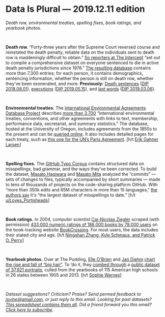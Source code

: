 Data Is Plural — 2019.12.11 edition
===================================

*Death row, environmental treaties, spelling fixes, book ratings, and yearbook photos.*

&nbsp;

**Death row.** “Forty-three years after the Supreme Court reversed course and reinstated the death penalty, reliable data on the individuals sent to death row is maddeningly difficult to obtain.” [So reporters at The Intercept](https://theintercept.com/series/the-condemned/) “set out to compile a comprehensive dataset on everyone sentenced to die in active death penalty jurisdictions since 1976.” [The resulting database](https://github.com/firstlookmedia/the-condemned-data) contains more than 7,300 entries; for each person, it contains demographics, sentencing information, whether the person is still on death row, whether they’ve been exonerated, and more. **Previously:** [Death sentences](https://endofitsrope.com/using-the-database/) ([DIP 2018.08.01](https://tinyletter.com/data-is-plural/letters/data-is-plural-2018-08-01-edition)), [executions](https://deathpenaltyinfo.org/executions/execution-database) ([DIP 2019.05.15](https://tinyletter.com/data-is-plural/letters/data-is-plural-2019-05-15-edition)), and [last words](https://selectstarsql.com/frontmatter.html#dataset) ([DIP 2019.03.06](https://tinyletter.com/data-is-plural/letters/data-is-plural-2019-03-06-edition)).

&nbsp;

**Environmental treaties.** The [International Environmental Agreements Database Project](https://iea.uoregon.edu/) describes [more than 3,700](https://iea.uoregon.edu/iea-project-contents) “international environmental treaties, conventions, and other agreements with links to text, membership, performance data, secretariat, and summary statistics.” The database, hosted at the University of Oregon, includes agreements from the 1850s to the present and can be [queried online](https://iea.uoregon.edu/base-agreement-list). It also includes detailed pages for each treaty, such as [this one for the UN’s Paris Agreement](https://iea.uoregon.edu/membership-long-form/5046). [h/t [Erik Gahner Larsen](https://github.com/erikgahner/PolData)]

&nbsp;

**Spelling fixes.** The [GitHub Typo Corpus](https://github.com/mhagiwara/github-typo-corpus) contains structured data on misspellings, bad grammar, and the ways they've been corrected. To build the dataset, [Masato Hagiwara](http://masatohagiwara.net/) and [Masato Mita](https://sites.google.com/view/masatomita/) analyzed the “commits” — sets of changes to files, typically accompanied by short summaries — made to tens of thousands of projects on the code-sharing platform GitHub. With “more than 350k edits and 65M characters in more than 15 languages,” [the authors say](https://arxiv.org/abs/1911.12893) it's “the largest dataset of misspellings to date.” [h/t [u/Loves\_Portisheads](https://www.reddit.com/r/datasets/comments/e5hdxt/spelling_and_grammar_correction_corpus_from/)]

&nbsp;

**Book ratings.** In 2004, computer scientist [Cai-Nicolas Ziegler](http://dbis.informatik.uni-freiburg.de/team/ziegler/cai) scraped (with permission) [433,000 numeric ratings of 186,000 books by 78,000 users](http://www2.informatik.uni-freiburg.de/~cziegler/BX/) on the book-tracking website [BookCrossing](https://www.bookcrossing.com/). For most users, the data includes their stated city and age. [h/t [Ningshan Zhang, Kyle Schmaus, and Patrick O. Perry](https://arxiv.org/abs/1806.02321)]

&nbsp;

**Yearbook photos.** Over at The Pudding, [Elle O'Brien](https://www.elle-obrien.com/) and [Jan Diehm](http://jandiehmdesigns.com/) [chart the rise and fall of “big hair”](https://pudding.cool/2019/11/big-hair/). To ’do it, they [combed through](https://github.com/andronovhopf/Bigdata_Bighair) a [public dataset of 37,921 portraits](http://people.eecs.berkeley.edu/~shiry/projects/yearbooks/yearbooks.html), culled from the yearbooks of 115 American high schools in 26 states between 1905 and 2013. [h/t [Sophie Warnes](https://www.getrevue.co/profile/FairWarning/issues/fair-warning-inheritance-tax-nightingale-and-wine-212281)]

&nbsp;

*Dataset suggestions? Criticism? Praise? Send permed feedback to jsvine@gmail.com, or just reply to this email. Looking for past datasets? [This spreadsheet contains them all](https://docs.google.com/spreadsheets/d/1wZhPLMCHKJvwOkP4juclhjFgqIY8fQFMemwKL2c64vk). Did a friend forward you this email? [Click here to subscribe](https://tinyletter.com/data-is-plural).*